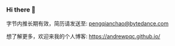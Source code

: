 ### Hi there 👋

字节内推长期有效，简历请发送至: pengqianchao@bytedance.com

想了解更多，欢迎来我的个人博客: https://andrewpqc.github.io/
<!--
**Andrewpqc/Andrewpqc** is a ✨ _special_ ✨ repository because its `README.md` (this file) appears on your GitHub profile.

Here are some ideas to get you started:

- 🔭 I’m currently working on ...
- 🌱 I’m currently learning ...
- 👯 I’m looking to collaborate on ...
- 🤔 I’m looking for help with ...
- 💬 Ask me about ...
- 📫 How to reach me: ...
- 😄 Pronouns: ...
- ⚡ Fun fact: ...
-->
